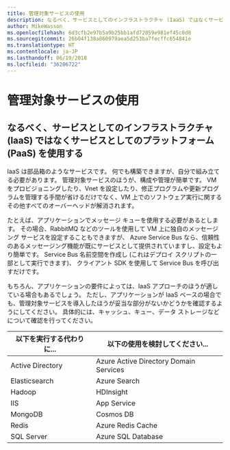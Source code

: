 ```yaml
---
title: 管理対象サービスの使用
description: なるべく、サービスとしてのインフラストラクチャ (IaaS) ではなくサービスとしてのプラットフォーム (PaaS) を使用する
author: MikeWasson
ms.openlocfilehash: 6d3cfb2e97b5a9b25bb1afd72059e981ef45c0d8
ms.sourcegitcommit: 26b04f138a860979aea5d253ba7fecffc654841e
ms.translationtype: HT
ms.contentlocale: ja-JP
ms.lasthandoff: 06/19/2018
ms.locfileid: "36206722"
---
```

# <a name="use-managed-services"></a>管理対象サービスの使用

## <a name="when-possible-use-platform-as-a-service-paas-rather-than-infrastructure-as-a-service-iaas"></a>なるべく、サービスとしてのインフラストラクチャ (IaaS) ではなくサービスとしてのプラットフォーム (PaaS) を使用する

IaaS は部品箱のようなサービスです。 何でも構築できますが、自分で組み立てる必要があります。 管理対象サービスのほうが、構成や管理が簡単です。 VM をプロビジョニングしたり、Vnet を設定したり、修正プログラムや更新プログラムを管理する手間が省けるだけでなく、VM 上でのソフトウェア実行に関するその他すべてのオーバーヘッドが解消されます。

たとえば、アプリケーションでメッセージ キューを使用する必要があるとします。 その場合、RabbitMQ などのツールを使用して VM 上に独自のメッセージング サービスを設定することもできますが、 Azure Service Bus なら、信頼性のあるメッセージング機能が既にサービスとして提供されていますし、設定もより簡単です。 Service Bus 名前空間を作成し (これはデプロイ スクリプトの一部として実行できます)、 クライアント SDK を使用して Service Bus を呼び出すだけです。 

もちろん、アプリケーションの要件によっては、IaaS アプローチのほうが適している場合もあるでしょう。 ただし、アプリケーションが IaaS ベースの場合でも、管理対象サービスを導入したほうが妥当な部分がないかどうかを確認するようにしてください。 具体的には、キャッシュ、キュー、データ ストレージなどについて確認を行ってください。

| 以下を実行する代わりに... | 以下の使用を検討してください... |
|-----------------------|-------------|
| Active Directory | Azure Active Directory Domain Services |
| Elasticsearch | Azure Search |
| Hadoop | HDInsight |
| IIS | App Service |
| MongoDB | Cosmos DB |
| Redis | Azure Redis Cache |
| SQL Server | Azure SQL Database |


